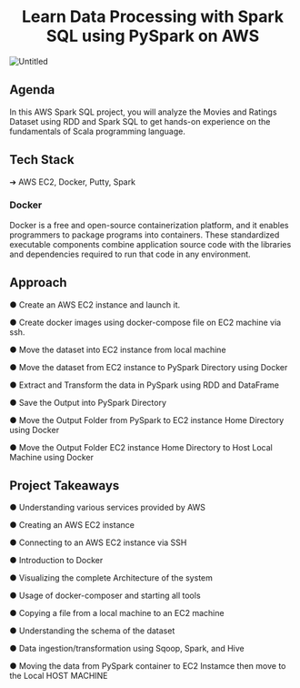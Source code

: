 **<h1 align="center">Learn Data Processing with Spark SQL using PySpark on AWS</h1>**

![Untitled](https://user-images.githubusercontent.com/107995802/180428326-8814cfea-2b0d-4372-b427-128edc46f780.png)

## Agenda
In this AWS Spark SQL project, you will analyze the Movies and Ratings Dataset using RDD and Spark SQL to get hands-on experience on the fundamentals of Scala programming language.

## Tech Stack

➔ AWS EC2, Docker, Putty, Spark

### Docker
Docker is a free and open-source containerization platform, and it enables programmers
to package programs into containers. These standardized executable components
combine application source code with the libraries and dependencies required to run
that code in any environment.

## Approach
● Create an AWS EC2 instance and launch it.

● Create docker images using docker-compose file on EC2 machine via ssh.

● Move the dataset into EC2 instance from local machine

● Move the dataset from EC2 instance to PySpark Directory using Docker

● Extract and Transform the data in PySpark using RDD and DataFrame

● Save the Output into PySpark Directory

● Move the Output Folder from PySpark to EC2 instance Home Directory using Docker

● Move the Output Folder EC2 instance Home Directory to Host Local Machine using Docker

## Project Takeaways
● Understanding various services provided by AWS

● Creating an AWS EC2 instance

● Connecting to an AWS EC2 instance via SSH

● Introduction to Docker

● Visualizing the complete Architecture of the system

● Usage of docker-composer and starting all tools

● Copying a file from a local machine to an EC2 machine

● Understanding the schema of the dataset

● Data ingestion/transformation using Sqoop, Spark, and Hive

● Moving the data from PySpark container to EC2 Instamce then move to the Local HOST MACHINE 

